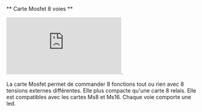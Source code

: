 ** Carte Mosfet 8 voies **

![here](https://github.com/Ingwie/OpenAVRc_Hw/blob/V3/MultiSwitch_MosFet/MultiSwitch_MosFet.pdf).

La carte Mosfet permet de commander 8 fonctions tout ou rien avec 8 tensions externes différentes.
Elle plus compacte qu'une carte 8 relais.
Elle est compatibles avec les cartes Ms8 et Ms16.
Chaque voie comporte une led.
